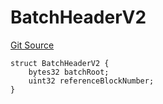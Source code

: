 # BatchHeaderV2
[Git Source](https://github.com/Layr-Labs/eigenda/blob/538f0525d9ff112a8ba32701edaf2860a0ad7306/src/interfaces/IEigenDAStructs.sol)


```solidity
struct BatchHeaderV2 {
    bytes32 batchRoot;
    uint32 referenceBlockNumber;
}
```

